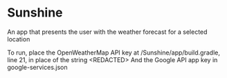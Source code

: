 # Sunshine
An app that presents the user with the weather forecast for a selected location

To run, place the OpenWeatherMap API key at /Sunshine/app/build.gradle, line 21, in place of the string \<REDACTED\>
And the Google API app key in google-services.json
